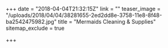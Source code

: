 +++
date = "2018-04-04T21:32:15Z"
link = ""
teaser_image = "/uploads/2018/04/04/38281655-2ed2dd8e-3758-11e8-8f48-ba2542475982.jpg"
title = "Mermaids Cleaning & Supplies"
sitemap_exclude = true

+++

